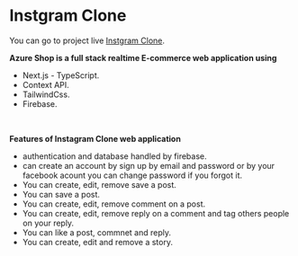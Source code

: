 # Instgram Clone

You can go to project live [Instgram Clone](https://inst-980.netlify.app/).

**Azure Shop is a full stack realtime E-commerce web application using**

-   Next.js - TypeScript.
-   Context API.
-   TailwindCss.
-   Firebase.

<br/>

**Features of Instagram Clone web application**

-   authentication and database handled by firebase.
-   can create an account by sign up by email and password or by your facebook acount you can change password if you forgot it.
-   You can create, edit, remove save a post.
-   You can save a post.
-   You can create, edit, remove comment on a post.
-   You can create, edit, remove reply on a comment and tag others people on your reply.
-   You can like a post, commnet and reply.
-   You can create, edit and remove a story.
